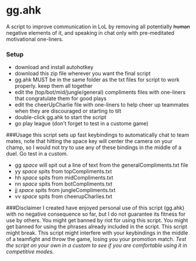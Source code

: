 # gg.ahk

A script to improve communication in LoL by removing all potentially ~~human~~ negative elements of it, and speaking in chat only with pre-meditated motivational one-liners.

### Setup
- download and install autohotkey
- download this zip file wherever you want the final script
- gg.ahk MUST be in the same folder as the txt files for script to work properly. keep them all together
- edit the (top/bot/mid/jungle/general) compliments files with one-liners that congratulate them for good plays
- edit the cheerUpCharlie file with one-liners to help cheer up teammates when they are discouraged or starting to tilt
- double-click gg.ahk to start the script
- go play league (don't forget to test in a custome game)

###Usage
this script sets up fast keybindings to automatically chat to team mates, note that hitting the space key will center the camera on your champ, so I would not try to use any of these bindings in the middle of a duel. Go test in a custom. 
- gg *space* will spit out a line of text from the generalCompliments.txt file
- yy *space* spits from topCompliments.txt
- hh *space* spits from midCompliments.txt
- nn *space* spits from botCompliments.txt
- jj *space* spits from jungleCompliments.txt
- vv *space* spits from cheerupCharlies.txt

###Disclaimer
I created have enjoyed personal use of this script (gg.ahk) with no negative consequence so far, but I do not guarantee its fitness for use by others. You might get banned by riot for using this script. You might get banned for using the phrases already included in the script. This script might break. This script might interfere with your keybindings in the middle of a teamfight and throw the game, losing you your promotion match. *Test the script on your own in a custom to see if you are comfortable using it in competitive modes.*
